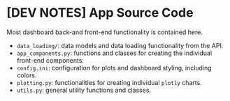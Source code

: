# [DEV NOTES] App Source Code

Most dashboard back-and front-end functionality is contained here.

- `data_loading/`: data models and data loading functionality from the API.
- `app_components.py`: functions and classes for creating the individual front-end components.
- `config.ini`: configuration for plots and dashboard styling, including colors.
- `plotting.py`: functionalities for creating individual `plotly` charts.
- `utils.py`: general utility functions and classes.
